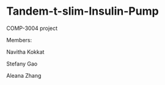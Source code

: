 # Tandem-t-slim-Insulin-Pump
COMP-3004 project

Members:

Navitha Kokkat

Stefany Gao

Aleana Zhang
